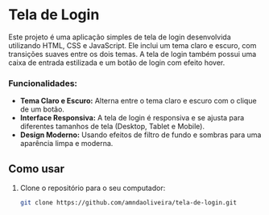 # Tela de Login

Este projeto é uma aplicação simples de tela de login desenvolvida utilizando HTML, CSS e JavaScript. Ele inclui um tema claro e escuro, com transições suaves entre os dois temas. A tela de login também possui uma caixa de entrada estilizada e um botão de login com efeito hover.

### Funcionalidades:
- **Tema Claro e Escuro:** Alterna entre o tema claro e escuro com o clique de um botão.
- **Interface Responsiva:** A tela de login é responsiva e se ajusta para diferentes tamanhos de tela (Desktop, Tablet e Mobile).
- **Design Moderno:** Usando efeitos de filtro de fundo e sombras para uma aparência limpa e moderna.

## Como usar

1. Clone o repositório para o seu computador:

   ```bash
   git clone https://github.com/amndaoliveira/tela-de-login.git
